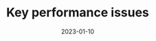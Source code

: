 ---
title: 'Key performance issues'
authors:
  - matmarquis
description: To do
date: 2023-01-10
tags:
  - images
---